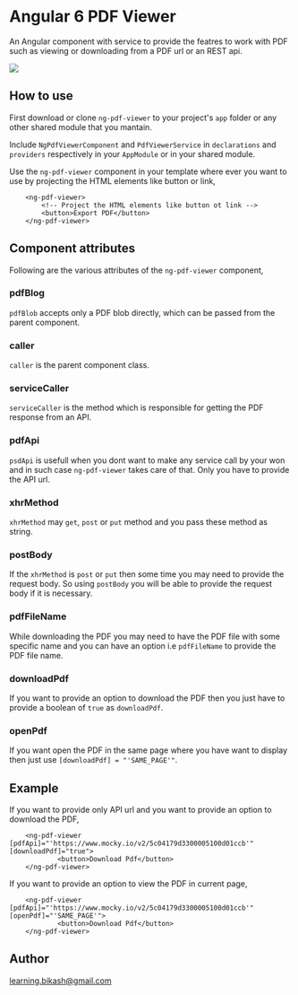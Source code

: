 # Angular 6 PDF Viewer

An Angular component with service to provide the featres to work with PDF such as viewing or downloading from a PDF url or an REST api.

<img src="https://github.com/bikash-b/ng-pdf-viewer/blob/master/img/ng-pdf-viewer.png">

## How to use

First download or clone `ng-pdf-viewer` to your project's `app` folder or any other shared module that you mantain. 

Include `NgPdfViewerComponent` and `PdfViewerService` in `declarations` and `providers` respectively in your `AppModule` or in your shared module.

Use the `ng-pdf-viewer` component in your template where ever you want to use by projecting the HTML elements like button or link,

        <ng-pdf-viewer>
            <!-- Project the HTML elements like button ot link -->
            <button>Export PDF</button>         
        </ng-pdf-viewer>
        
## Component attributes

Following are the various attributes of the `ng-pdf-viewer` component,

### pdfBlog

`pdfBlob` accepts only a PDF blob directly, which can be passed from the parent component.

### caller

`caller` is the parent component class. 

### serviceCaller

`serviceCaller` is the method which is responsible for getting the PDF response from an API.

### pdfApi

`psdApi` is usefull when you dont want to make any service call by your won and in such case `ng-pdf-viewer` takes care of that. Only you have to provide the API url.

### xhrMethod

`xhrMethod` may `get`, `post` or `put` method and you pass these method as string.

### postBody

If the `xhrMethod` is `post` or `put` then some time you may need to provide the request body. So using `postBody` you will be able to provide the request body if it is necessary.

### pdfFileName

While downloading the PDF you may need to have the PDF file with some specific name and you can have an option i.e `pdfFileName` to provide the PDF file name.

### downloadPdf

If you want to provide an option to download the PDF then you just have to provide a boolean of `true` as `downloadPdf`. 

### openPdf

If you want open the PDF in the same page where you have want to display then just use `[downloadPdf] = "'SAME_PAGE'"`.

## Example

If you want to provide only API url and you want to provide an option to download the PDF,

        <ng-pdf-viewer [pdfApi]="'https://www.mocky.io/v2/5c04179d3300005100d01ccb'" [downloadPdf]="true">
                <button>Download Pdf</button>
        </ng-pdf-viewer>
        
If you want to provide an option to view the PDF in current page,

        <ng-pdf-viewer [pdfApi]="'https://www.mocky.io/v2/5c04179d3300005100d01ccb'" [openPdf]="'SAME_PAGE'">
                <button>Download Pdf</button>
        </ng-pdf-viewer>

## Author

learning.bikash@gmail.com

